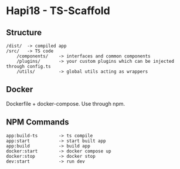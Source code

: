 # Hapi18 - TS-Scaffold

## Structure

```
/dist/  -> compiled app
/src/   -> TS code
    /components/    -> interfaces and common components
    /plugins/       -> your custom plugins which can be injected through config.ts
    /utils/         -> global utils acting as wrappers
```

## Docker

Dockerfile + docker-compose. Use through npm.

## NPM Commands

```
app:build-ts        -> ts compile
app:start           -> start built app
app:build           -> build app
docker:start        -> docker compose up
docker:stop         -> docker stop
dev:start           -> run dev
```
